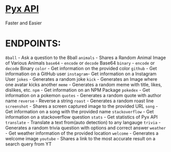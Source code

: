 # [Pyx API](https://api.pyxx.gq)
Faster and Easier

# ENDPOINTS:
  `8ball` - Ask a question to the 8ball
  `animals` - Shares a Random Animal Image of Various Animals
  `base64` - `encode` or `decode` Base64
  `binary` - `encode` or `decode` Binary
  `color` - Get information on the provided color
  `github` - Get information on a GitHub user
  `instagram`- Get information on a Instagram User
  `jokes` - Generates a random joke
  `kick` - Generates an Image where one avatar kicks another
  `meme` - Generates a random meme with title, likes, dislikes, etc.
  `npm` - Get information on an NPM Package
  `pokedex` - Get information on a pokemon
  `quotes` - Generates a random quote with author name
  `reverse` - Reverse a string
  `roast` - Generates a random roast line
  `screenshot` - Shares a screen captured image to the provided URL
  `song` - Get information on a song with the provided name
  `stackoverflow` - Get information on a stackoverflow question
  `stats` - Get statistics of Pyx API
  `translate` - Translate a text from(auto detection) to any langauge
  `trivia` - Generates a random trivia question with options and correct answer
  `weather` - Get weather information of the provided location
  `welcome` - Generates a welcome image 
  `youtube` - Shares a link to the most accurate result on a search query from YT
